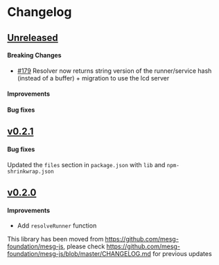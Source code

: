 # Changelog

## [Unreleased](https://github.com/mesg-foundation/js-sdk/releases/tag/%40mesg%2Fapplication%40X.X.X)

#### Breaking Changes

- [#179](https://github.com/mesg-foundation/js-sdk/pull/179) Resolver now returns string version of the runner/service hash (instead of a buffer) + migration to use the lcd server

#### Improvements
#### Bug fixes

## [v0.2.1](https://github.com/mesg-foundation/js-sdk/releases/tag/%40mesg%2Fapplication%400.2.1)

#### Bug fixes

Updated the `files` section in `package.json` with `lib` and `npm-shrinkwrap.json`

## [v0.2.0](https://github.com/mesg-foundation/js-sdk/releases/tag/%40mesg%2Fapplication%400.2.0)

#### Improvements

- Add `resolveRunner` function

This library has been moved from https://github.com/mesg-foundation/mesg-js, please check https://github.com/mesg-foundation/mesg-js/blob/master/CHANGELOG.md for previous updates 